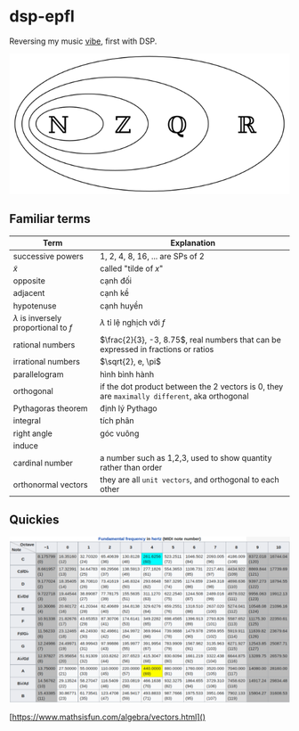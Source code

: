 # dsp-epfl
Reversing my music [vibe](https://github.com/congphase/my-t450s/blob/main/docs/nc_sony.md), first with DSP.

![](docs/640px-Number-systems.svg.png)

## Familiar terms
|Term|Explanation|
|----|----|
|successive powers|1, 2, 4, 8, 16, ... are SPs of 2 |
|$\tilde{x}$| called "tilde of $x$" |
|opposite|cạnh đối|
|adjacent|cạnh kề|
|hypotenuse|cạnh huyền|
|$\lambda$ is inversely proportional to $f$ | $\lambda$ tỉ lệ nghịch với $f$ |
| rational numbers | $\frac{2}{3}, -3, 8.75$, real numbers that can be expressed in fractions or ratios |
|irrational numbers|$\sqrt{2}, e, \pi$|
|parallelogram|hình bình hành|
|orthogonal|if the dot product between the 2 vectors is 0, they are `maximally different`, aka orthogonal|
|Pythagoras theorem|định lý Pythago|
|integral|tích phân|
|right angle|góc vuông|
|induce||
|cardinal number|a number such as 1,2,3, used to show quantity rather than order|
|orthonormal vectors|they are all `unit vectors`, and orthogonal to each other|

## Quickies

![](./docs/fundamental_frequency.png)

[https://www.mathsisfun.com/algebra/vectors.html]()
